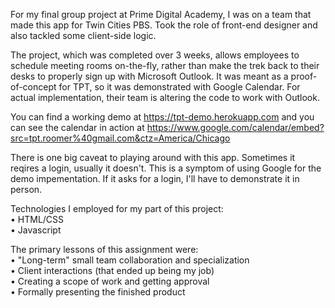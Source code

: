 For my final group project at Prime Digital Academy, I was on a team that made this app for Twin Cities PBS. Took the role of front-end designer and also tackled some client-side logic.<br>

The project, which was completed over 3 weeks, allows employees to schedule meeting rooms on-the-fly, rather than make the trek back to their desks to properly sign up with Microsoft Outlook. It was meant as a proof-of-concept for TPT, so it was demonstrated with Google Calendar. For actual implementation, their team is altering the code to work with Outlook.

You can find a working demo at https://tpt-demo.herokuapp.com and you can see the calendar in action at https://www.google.com/calendar/embed?src=tpt.roomer%40gmail.com&ctz=America/Chicago <br>

There is one big caveat to playing around with this app. Sometimes it reqires a login, usually it doesn't. This is a symptom of using Google for the demo impementation. If it asks for a login, I'll have to demonstrate it in person. <br>

Technologies I employed for my part of this project:<br>
  • HTML/CSS <br>
  • Javascript<br>
  
The primary lessons of this assignment were: <br>
  • "Long-term" small team collaboration and specialization <br>
  • Client interactions (that ended up being my job) <br>
  • Creating a scope of work and getting approval <br>
  • Formally presenting the finished product <br>
